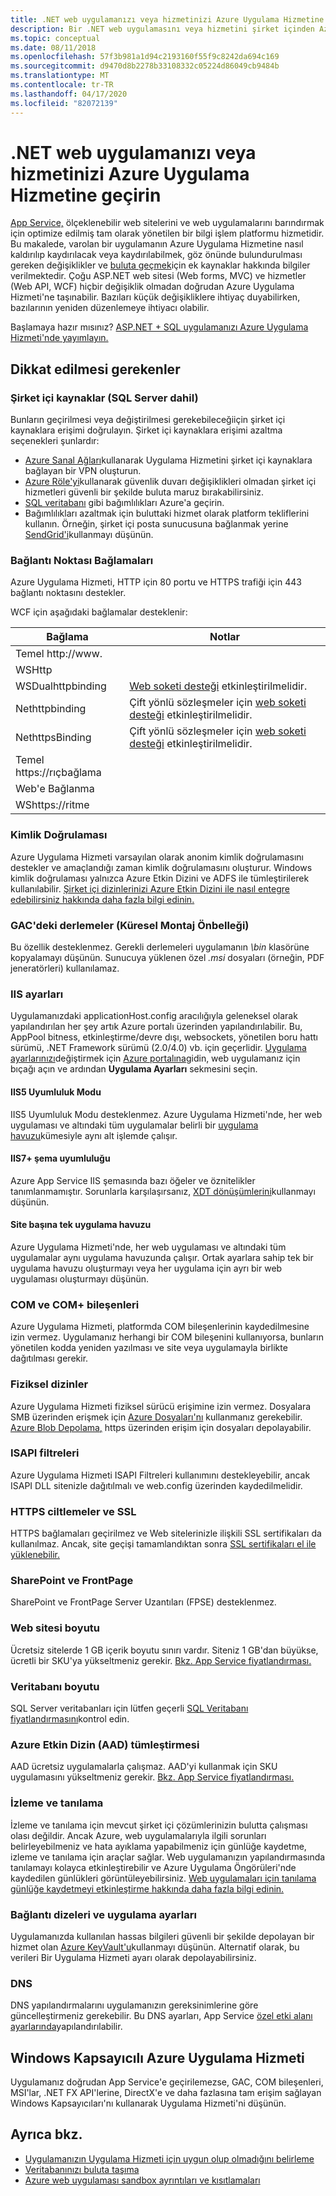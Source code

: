 ```yaml
---
title: .NET web uygulamanızı veya hizmetinizi Azure Uygulama Hizmetine geçirin
description: Bir .NET web uygulamasını veya hizmetini şirket içinden Azure Uygulama Hizmeti'ne geçirme hakkında bilgi edinin.
ms.topic: conceptual
ms.date: 08/11/2018
ms.openlocfilehash: 57f3b981a1d94c2193160f55f9c8242da694c169
ms.sourcegitcommit: d9470d8b2278b33108332c05224d86049cb9484b
ms.translationtype: MT
ms.contentlocale: tr-TR
ms.lasthandoff: 04/17/2020
ms.locfileid: "82072139"
---
```

# <a name="migrate-your-net-web-app-or-service-to-azure-app-service"></a>.NET web uygulamanızı veya hizmetinizi Azure Uygulama Hizmetine geçirin

[App Service,](https://docs.microsoft.com/azure/app-service/overview) ölçeklenebilir web sitelerini ve web uygulamalarını barındırmak için optimize edilmiş tam olarak yönetilen bir bilgi işlem platformu hizmetidir. Bu makalede, varolan bir uygulamanın Azure Uygulama Hizmetine nasıl kaldırılıp kaydırılacak veya kaydırılabilmek, göz önünde bulundurulması gereken değişiklikler ve [buluta geçmek](https://azure.microsoft.com/migration/web-applications/)için ek kaynaklar hakkında bilgiler verilmektedir. Çoğu ASP.NET web sitesi (Web forms, MVC) ve hizmetler (Web API, WCF) hiçbir değişiklik olmadan doğrudan Azure Uygulama Hizmeti'ne taşınabilir. Bazıları küçük değişikliklere ihtiyaç duyabilirken, bazılarının yeniden düzenlemeye ihtiyacı olabilir.

Başlamaya hazır mısınız? [ASP.NET + SQL uygulamanızı Azure Uygulama Hizmeti'nde yayımlayın.](https://tutorials.visualstudio.com/azure-webapp-migrate/intro)

## <a name="considerations"></a>Dikkat edilmesi gerekenler

### <a name="on-premises-resources-including-sql-server"></a>Şirket içi kaynaklar (SQL Server dahil)

Bunların geçirilmesi veya değiştirilmesi gerekebileceğiiçin şirket içi kaynaklara erişimi doğrulayın. Şirket içi kaynaklara erişimi azaltma seçenekleri şunlardır:

* [Azure Sanal Ağları](https://docs.microsoft.com/azure/app-service/web-sites-integrate-with-vnet)kullanarak Uygulama Hizmetini şirket içi kaynaklara bağlayan bir VPN oluşturun.
* [Azure Röle'yi](https://docs.microsoft.com/azure/service-bus-relay/relay-what-is-it)kullanarak güvenlik duvarı değişiklikleri olmadan şirket içi hizmetleri güvenli bir şekilde buluta maruz bırakabilirsiniz.
* [SQL veritabanı](https://go.microsoft.com/fwlink/?linkid=863217) gibi bağımlılıkları Azure'a geçirin.
* Bağımlılıkları azaltmak için buluttaki hizmet olarak platform tekliflerini kullanın. Örneğin, şirket içi posta sunucusuna bağlanmak yerine [SendGrid'i](https://docs.microsoft.com/azure/sendgrid-dotnet-how-to-send-email)kullanmayı düşünün.

### <a name="port-bindings"></a>Bağlantı Noktası Bağlamaları

Azure Uygulama Hizmeti, HTTP için 80 portu ve HTTPS trafiği için 443 bağlantı noktasını destekler.

WCF için aşağıdaki bağlamalar desteklenir:

Bağlama | Notlar
--------|--------
Temel http://www. |
WSHttp |
WSDualhttpbinding | [Web soketi desteği](https://docs.microsoft.com/azure/app-service/web-sites-configure) etkinleştirilmelidir.
Nethttpbinding | Çift yönlü sözleşmeler için [web soketi desteği](https://docs.microsoft.com/azure/app-service/web-sites-configure) etkinleştirilmelidir.
NethttpsBinding | Çift yönlü sözleşmeler için [web soketi desteği](https://docs.microsoft.com/azure/app-service/web-sites-configure) etkinleştirilmelidir.
Temel https://rıçbağlama |
Web'e Bağlanma |
WShttps://ritme |

### <a name="authentication"></a>Kimlik Doğrulaması

Azure Uygulama Hizmeti varsayılan olarak anonim kimlik doğrulamasını destekler ve amaçlandığı zaman kimlik doğrulamasını oluşturur. Windows kimlik doğrulaması yalnızca Azure Etkin Dizini ve ADFS ile tümleştirilerek kullanılabilir. [Şirket içi dizinlerinizi Azure Etkin Dizini ile nasıl entegre edebilirsiniz hakkında daha fazla bilgi edinin.](https://docs.microsoft.com/azure/active-directory/connect/active-directory-aadconnect)

### <a name="assemblies-in-the-gac-global-assembly-cache"></a>GAC'deki derlemeler (Küresel Montaj Önbelleği)

Bu özellik desteklenmez. Gerekli derlemeleri uygulamanın *\bin* klasörüne kopyalamayı düşünün. Sunucuya yüklenen özel *.msi* dosyaları (örneğin, PDF jeneratörleri) kullanılamaz.

### <a name="iis-settings"></a>IIS ayarları
Uygulamanızdaki applicationHost.config aracılığıyla geleneksel olarak yapılandırılan her şey artık Azure portalı üzerinden yapılandırılabilir. Bu, AppPool bitness, etkinleştirme/devre dışı, websockets, yönetilen boru hattı sürümü, .NET Framework sürümü (2.0/4.0) vb. için geçerlidir. [Uygulama ayarlarınızı](https://docs.microsoft.com/azure/app-service/web-sites-configure)değiştirmek için [Azure portalına](https://portal.azure.com)gidin, web uygulamanız için bıçağı açın ve ardından **Uygulama Ayarları** sekmesini seçin.

#### <a name="iis5-compatibility-mode"></a>IIS5 Uyumluluk Modu
IIS5 Uyumluluk Modu desteklenmez. Azure Uygulama Hizmeti'nde, her web uygulaması ve altındaki tüm uygulamalar belirli bir [uygulama havuzu](https://technet.microsoft.com/library/cc735247(v=WS.10).aspx)kümesiyle aynı alt işlemde çalışır.

#### <a name="iis7-schema-compliance"></a>IIS7+ şema uyumluluğu  
Azure App Service IIS şemasında bazı öğeler ve öznitelikler tanımlanmamıştır. Sorunlarla karşılaşırsanız, [XDT dönüşümlerini](https://azure.microsoft.com/documentation/articles/web-sites-transform-extend/)kullanmayı düşünün.

#### <a name="single-application-pool-per-site"></a>Site başına tek uygulama havuzu  
Azure Uygulama Hizmeti'nde, her web uygulaması ve altındaki tüm uygulamalar aynı uygulama havuzunda çalışır. Ortak ayarlara sahip tek bir uygulama havuzu oluşturmayı veya her uygulama için ayrı bir web uygulaması oluşturmayı düşünün.

### <a name="com-and-com-components"></a>COM ve COM+ bileşenleri  
Azure Uygulama Hizmeti, platformda COM bileşenlerinin kaydedilmesine izin vermez. Uygulamanız herhangi bir COM bileşenini kullanıyorsa, bunların yönetilen kodda yeniden yazılması ve site veya uygulamayla birlikte dağıtılması gerekir.

### <a name="physical-directories"></a>Fiziksel dizinler
Azure Uygulama Hizmeti fiziksel sürücü erişimine izin vermez. Dosyalara SMB üzerinden erişmek için [Azure Dosyaları'nı](https://docs.microsoft.com/azure/storage/files/storage-files-introduction) kullanmanız gerekebilir. [Azure Blob Depolama,](https://docs.microsoft.com/azure/storage/blobs/storage-blobs-introduction) https üzerinden erişim için dosyaları depolayabilir.

### <a name="isapi-filters"></a>ISAPI filtreleri  
Azure Uygulama Hizmeti ISAPI Filtreleri kullanımını destekleyebilir, ancak ISAPI DLL sitenizle dağıtılmalı ve web.config üzerinden kaydedilmelidir.

### <a name="https-bindings-and-ssl"></a>HTTPS ciltlemeler ve SSL
HTTPS bağlamaları geçirilmez ve Web sitelerinizle ilişkili SSL sertifikaları da kullanılmaz. Ancak, site geçişi tamamlandıktan sonra [SSL sertifikaları el ile yüklenebilir.](https://docs.microsoft.com/azure/app-service/app-service-web-tutorial-custom-ssl)

### <a name="sharepoint-and-frontpage"></a>SharePoint ve FrontPage
SharePoint ve FrontPage Server Uzantıları (FPSE) desteklenmez.

### <a name="web-site-size"></a>Web sitesi boyutu  
Ücretsiz sitelerde 1 GB içerik boyutu sınırı vardır. Siteniz 1 GB'dan büyükse, ücretli bir SKU'ya yükseltmeniz gerekir. [Bkz. App Service fiyatlandırması.](https://azure.microsoft.com/pricing/details/app-service/windows/)

### <a name="database-size"></a>Veritabanı boyutu  
SQL Server veritabanları için lütfen geçerli [SQL Veritabanı fiyatlandırmasını](https://azure.microsoft.com/pricing/details/sql-database)kontrol edin.

### <a name="azure-active-directory-aad-integration"></a>Azure Etkin Dizin (AAD) tümleştirmesi  
AAD ücretsiz uygulamalarla çalışmaz. AAD'yi kullanmak için SKU uygulamasını yükseltmeniz gerekir. [Bkz. App Service fiyatlandırması.](https://azure.microsoft.com/pricing/details/app-service/windows/)

### <a name="monitoring-and-diagnostics"></a>İzleme ve tanılama
İzleme ve tanılama için mevcut şirket içi çözümlerinizin bulutta çalışması olası değildir. Ancak Azure, web uygulamalarıyla ilgili sorunları belirleyebilmeniz ve hata ayıklama yapabilmeniz için günlüğe kaydetme, izleme ve tanılama için araçlar sağlar. Web uygulamanızın yapılandırmasında tanılamayı kolayca etkinleştirebilir ve Azure Uygulama Öngörüleri'nde kaydedilen günlükleri görüntüleyebilirsiniz. [Web uygulamaları için tanılama günlüğe kaydetmeyi etkinleştirme hakkında daha fazla bilgi edinin.](https://docs.microsoft.com/azure/app-service/web-sites-enable-diagnostic-log)

### <a name="connection-strings-and-application-settings"></a>Bağlantı dizeleri ve uygulama ayarları
Uygulamanızda kullanılan hassas bilgileri güvenli bir şekilde depolayan bir hizmet olan [Azure KeyVault'u](https://docs.microsoft.com/azure/key-vault/)kullanmayı düşünün. Alternatif olarak, bu verileri Bir Uygulama Hizmeti ayarı olarak depolayabilirsiniz.

### <a name="dns"></a>DNS
DNS yapılandırmalarını uygulamanızın gereksinimlerine göre güncelleştirmeniz gerekebilir. Bu DNS ayarları, App Service [özel etki alanı ayarlarında](https://docs.microsoft.com/azure/app-service/app-service-web-tutorial-custom-domain)yapılandırılabilir.

## <a name="azure-app-service-with-windows-containers"></a>Windows Kapsayıcılı Azure Uygulama Hizmeti
Uygulamanız doğrudan App Service'e geçirilemezse, GAC, COM bileşenleri, MSI'lar, .NET FX API'lerine, DirectX'e ve daha fazlasına tam erişim sağlayan Windows Kapsayıcıları'nı kullanarak Uygulama Hizmeti'ni düşünün.

## <a name="see-also"></a>Ayrıca bkz.

* [Uygulamanızın Uygulama Hizmeti için uygun olup olmadığını belirleme](https://appmigration.microsoft.com/)
* [Veritabanınızı buluta taşıma](https://go.microsoft.com/fwlink/?linkid=863217)
* [Azure web uygulaması sandbox ayrıntıları ve kısıtlamaları](https://github.com/projectkudu/kudu/wiki/Azure-Web-App-sandbox)
